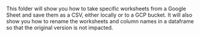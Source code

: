 This folder will show you how to take specific worksheets from a Google Sheet and save them as a CSV, either locally or to a GCP bucket. It will also show you how to rename the worksheets and column names in a dataframe so that the original version is not impacted.
